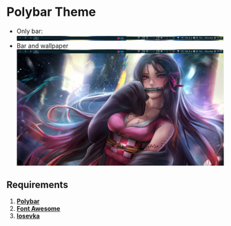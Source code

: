 # Polybar Theme

- Only bar:
  <img src="./assets/pedaco-da-barra.png">
- Bar and wallpaper
  <img src="./assets/print-tela.png">

## Requirements

1.  [**Polybar**](https://github.com/polybar/polybar)
2.  [**Font Awesome**](https://github.com/FortAwesome/Font-Awesome)
3.  [**Iosevka**](https://github.com/be5invis/Iosevka)
